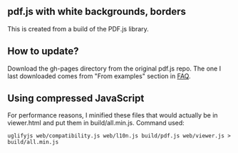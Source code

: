 ## pdf.js with white backgrounds, borders

This is created from a build of the PDF.js library.

## How to update?

Download the gh-pages directory from the original pdf.js repo. The one I last downloaded comes from "From examples" section in [FAQ](https://github.com/mozilla/pdf.js/wiki/Setup-PDF.js-in-a-website#from-examples).

## Using compressed JavaScript

For performance reasons, I minified these files that would actually be in viewer.html and put them in build/all.min.js. Command used:

    uglifyjs web/compatibility.js web/l10n.js build/pdf.js web/viewer.js > build/all.min.js
